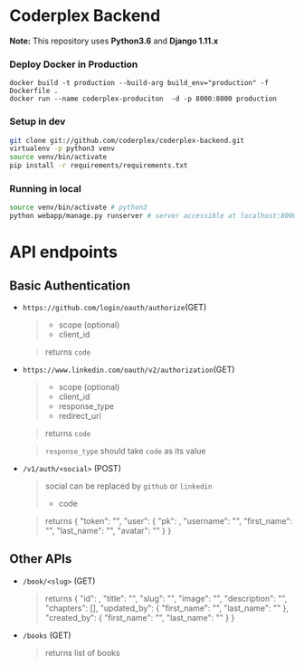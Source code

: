 # Coderplex Backend


**Note:** This repository uses **Python3.6** and  **Django 1.11.x**


### Deploy Docker in Production

```
docker build -t production --build-arg build_env="production" -f Dockerfile .
docker run --name coderplex-produciton  -d -p 8000:8000 production
```

### Setup in dev

```bash
git clone git://github.com/coderplex/coderplex-backend.git
virtualenv -p python3 venv
source venv/bin/activate
pip install -r requirements/requirements.txt
```

### Running in local

```bash
source venv/bin/activate # python3
python webapp/manage.py runserver # server accessible at localhost:8000

```


API endpoints
=============

Basic Authentication
--------------------

- `https://github.com/login/oauth/authorize`(GET)
    >    - scope  (optional)
    >    - client_id

    > returns `code`

- `https://www.linkedin.com/oauth/v2/authorization`(GET)
    >    - scope   (optional)
    >    - client_id
    >    - response_type
    >    - redirect_uri

    > returns `code`

    > `response_type` should take `code` as its value

- `/v1/auth/<social>` (POST)
    > social can be replaced by `github` or `linkedin`
    >    - code

    > returns {
        "token": "",
        "user": {
            "pk": ,
            "username": "",
            "first_name": "",
            "last_name": "",
            "avatar": ""
        }
     }

Other APIs
-----------

- `/book/<slug>` (GET)
    > returns {
                "id": ,
                "title": "",
                "slug": "",
                "image": "",
                "description": "",
                "chapters": [],
                "updated_by": {
                        "first_name": "",
                        "last_name": ""
                 },
                "created_by": {
                    "first_name": "",
                    "last_name": ""
                 }
               }

- `/books` (GET)
    > returns list of books